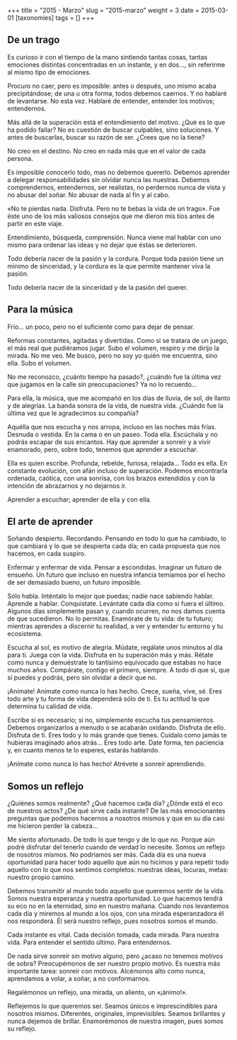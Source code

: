 +++
title = "2015 - Marzo"
slug = "2015-marzo"
weight = 3
date = 2015-03-01
[taxonomies]
tags = []
+++

## De un trago

Es curioso ir con el tiempo de la mano sintiendo tantas cosas, tantas emociones distintas concentradas en un instante, y en dos…, sin referirme al mismo tipo de emociones.

Procuro no caer, pero es imposible: antes o después, uno mismo acaba precipitándose; de una u otra forma, todos debemos caernos. Y no hablaré de levantarse. No esta vez. Hablaré de entender, entender los motivos; entendernos.

Más allá de la superación está el entendimiento del motivo. ¿Qué es lo que ha podido fallar? No es cuestión de buscar culpables, sino soluciones. Y antes de buscarlas, buscar su razón de ser. ¿Crees que no la tiene?

No creo en el destino. No creo en nada más que en el valor de cada persona.

Es imposible conocerlo todo, mas no debemos quererlo. Debemos aprender a delegar responsabilidades sin olvidar nunca las nuestras. Debemos comprendernos, entendernos, ser realistas, no perdernos nunca de vista y no abusar del soñar. No abusar de nada al fin y al cabo.

«No te pierdas nada. Disfruta. Pero no te bebas la vida de un trago». Fue éste uno de los más valiosos consejos que me dieron mis tíos antes de partir en este viaje.

Entendimiento, búsqueda, comprensión. Nunca viene mal hablar con uno mismo para ordenar las ideas y no dejar que éstas se deterioren.

Todo debería nacer de la pasión y la cordura. Porque toda pasión tiene un mínimo de sinceridad, y la cordura es la que permite mantener viva la pasión.

Todo debería nacer de la sinceridad y de la pasión del querer.

## Para la música

Frío... un poco, pero no el suficiente como para dejar de pensar.

Reformas constantes, agitadas y divertidas. Como si se tratara de un juego, el más real que pudiéramos jugar. Subo el volumen, respiro y me dirijo la mirada. No me veo. Me busco, pero no soy yo quién me encuentra, sino ella. Subo el volumen.

No me reconozco, ¿cuánto tiempo ha pasado?, ¿cuándo fue la última vez que jugamos en la calle sin preocupaciones? Ya no lo recuerdo…

Para ella, la música, que me acompañó en los días de lluvia, de sol, de llanto y de alegrías. La banda sonora de la vida, de nuestra vida. ¿Cuándo fue la última vez que le agradecimos su compañía?

Aquélla que nos escucha y nos arropa, incluso en las noches más frías. Desnuda o vestida. En la cama o en un paseo. Toda ella. Escúchala y no podrás escapar de sus encantos. Hay que aprender a sonreír y a vivir enamorado, pero, sobre todo, tenemos que aprender a escuchar.

Ella es quien escribe. Profunda, rebelde, furiosa, relajada… Todo es ella. En constante evolución, con afán incluso de superación. Podemos encontrarla ordenada, caótica, con una sonrisa, con los brazos extendidos y con la intención de abrazarnos y no dejarnos ir.

Aprender a escuchar; aprender de ella y con ella.

## El arte de aprender

Soñando despierto. Recordando. Pensando en todo lo que ha cambiado, lo que cambiará y lo que se despierta cada día; en cada propuesta que nos hacemos, en cada suspiro.

Enfermar y enfermar de vida. Pensar a escondidas. Imaginar un futuro de ensueño. Un futuro que incluso en nuestra infancia temíamos por el hecho de ser demasiado bueno, un futuro imposible.

Sólo habla. Inténtalo lo mejor que puedas; nadie nace sabiendo hablar. Aprende a hablar. Conquístate. Levántate cada día como si fuera el último. Algunos días simplemente pasan y, cuando ocurren, no nos damos cuenta de que sucedieron. No lo permitas. Enamórate de tu vida: de tu futuro; mientras aprendes a discernir tu realidad, a ver y entender tu entorno y tu ecosistema.

Escucha al sol, es motivo de alegría. Múdate, regálate unos minutos al día para ti. Juega con la vida. Disfruta en tu superación más y más. Rétate como nunca y demuéstrate lo tantísimo equivocado que estabas no hace muchos años. Compárate, contigo el primero, siempre. A todo di que sí, que sí puedes y podrás, pero sin olvidar a decir que no.

¡Anímate! Anímate como nunca lo has hecho. Crece, sueña, vive, sé. Eres todo arte y tu forma de vida dependerá sólo de ti. Es tu actitud la que determina tu calidad de vida.

Escribe si es necesario; si no, simplemente escucha tus pensamientos. Debemos organizarlos a menudo o se acabarán oxidando. Disfruta de ello. Disfruta de ti. Eres todo y lo más grande que tienes. Cuídalo como jamás te hubieras imaginado años atrás… Eres todo arte. Date forma, ten paciencia y, en cuanto menos te lo esperes, estarás hablando.

¡Anímate como nunca lo has hecho! Atrévete a sonreír aprendiendo.

## Somos un reflejo

¿Quiénes somos realmente? ¿Qué hacemos cada día? ¿Dónde está el eco de nuestros actos? ¿De qué sirve cada instante? De las más emocionantes preguntas que podemos hacernos a nosotros mismos y que en su día casi me hicieron perder la cabeza…

Me siento afortunado. De todo lo que tengo y de lo que no. Porque aún podré disfrutar del tenerlo cuando de verdad lo necesite. Somos un reflejo de nosotros mismos. No podríamos ser más. Cada día es una nueva oportunidad para hacer todo aquello que aún no hicimos y para repetir todo aquello con lo que nos sentimos completos: nuestras ideas, locuras, metas: nuestro propio camino.

Debemos transmitir al mundo todo aquello que queremos sentir de la vida. Somos nuestra esperanza y nuestra oportunidad. Lo que hacemos tendrá su eco no en la eternidad, sino en nuestro mañana. Cuando nos levantemos cada día y miremos al mundo a los ojos, con una mirada esperanzadora él nos responderá. Él será nuestro reflejo, pues nosotros somos el mundo.

Cada instante es vital. Cada decisión tomada, cada mirada. Para nuestra vida. Para entender el sentido último. Para entendernos.

De nada sirve sonreír sin motivo alguno, pero ¿acaso no tenemos motivos de sobra? Preocupémonos de ser nuestro propio motivo. Es nuestra más importante tarea: sonreír con motivos. Alcémonos alto como nunca, aprendamos a volar, a soñar, a no conformarnos.

Regalémonos un reflejo, una mirada, un aliento, un «¡ánimo!».

Reflejemos lo que queremos ser. Seamos únicos e imprescindibles para nosotros mismos. Diferentes, originales, imprevisibles. Seamos brillantes y nunca dejemos de brillar. Enamorémonos de nuestra imagen, pues somos su reflejo.
